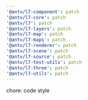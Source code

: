 ```yaml
---
'@antv/l7-component': patch
'@antv/l7-core': patch
'@antv/l7': patch
'@antv/l7-layers': patch
'@antv/l7-map': patch
'@antv/l7-maps': patch
'@antv/l7-renderer': patch
'@antv/l7-scene': patch
'@antv/l7-source': patch
'@antv/l7-test-utils': patch
'@antv/l7-three': patch
'@antv/l7-utils': patch
---
```


chore: code style
